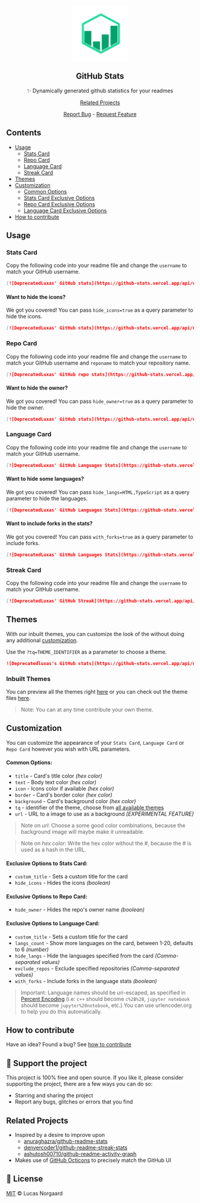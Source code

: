 <p align="center">
 <img width="150px" src="docs/logo.svg" align="center" alt="GitHub Stats" />

 <h2 align="center">GitHub Stats</h2>
 <p align="center">✨ Dynamically generated github statistics for your readmes</p>
 <p align="center"><a href="#related-projects">Related Projects</a></p>
</p>

  <p align="center">
    <a href="https://github.com/deprecatedluxas/github-stats/issues/new/choose">Report Bug</a>
    -
    <a href="https://github.com/deprecatedluxas/github-stats/issues/new/choose">Request Feature</a>
  </p>
  
</p>

## Contents

-   [Usage](#usage)
    -   [Stats Card](#stats-card)
    -   [Repo Card](#repo-card)
    -   [Language Card](#language-card)
    -   [Streak Card](#streak-card)
-   [Themes](#themes)
-   [Customization](#customization)
    -   [Common Options](#common-options)
    -   [Stats Card Exclusive Options](#exclusive-options-to-stats-card)
    -   [Repo Card Exclusive Options](#exclusive-options-to-repo-card)
    -   [Language Card Exclusive Options](#exclusive-options-to-language-card)
-   [How to contribute](#how-to-contribute)

## Usage

### Stats Card

Copy the following code into your readme file and change the `username` to match your GitHub username.

```md
[![DeprecatedLuxas' GitHub stats](https://github-stats.vercel.app/api/user/username)](https://github.com/deprecatedluxas/github-stats)
```

#### Want to hide the icons?

We got you covered! You can pass `hide_icons=true` as a query parameter to hide the icons.

```md
[![DeprecatedLuxas' GitHub stats](https://github-stats.vercel.app/api/user/username?hide_icons=true)](https://github.com/deprecatedluxas/github-stats)
```

### Repo Card

Copy the following code into your readme file and change the `username` to match your GitHub username and `reponame` to match your repository name.

```md
[![DeprecatedLuxas' GitHub repo stats](https://github-stats.vercel.app/api/user/username/repo/reponame)](https://github.com/deprecatedluxas/github-stats)
```

#### Want to hide the owner?

We got you covered! You can pass `hide_owner=true` as a query parameter to hide the owner.

```md
[![DeprecatedLuxas' GitHub stats](https://github-stats.vercel.app/api/user/deprecatedluxas?hide_owner=true)](https://github.com/deprecatedluxas/github-stats)
```

### Language Card

Copy the following code into your readme file and change the `username` to match your GitHub username.

```md
[![DeprecatedLuxas' GitHub Languages Stats](https://github-stats.vercel.app/api/user/username/langs)](https://github.com/deprecatedluxas/github-stats)
```

#### Want to hide some languages?

We got you covered! You can pass `hide_langs=HTML,TypeScript` as a query parameter to hide the languages.

```md
[![DeprecatedLuxas' GitHub Languages Stats](https://github-stats.vercel.app/api/user/username?hide_langs=HTML,TypeScript)](https://github.com/deprecatedluxas/github-stats)
```

#### Want to include forks in the stats?

We got you covered! You can pass `with_forks=true` as a query parameter to include forks.

```md
[![DeprecatedLuxas' GitHub Languages Stats](https://github-stats.vercel.app/api/user/username?with_forks=true)](https://github.com/deprecatedluxas/github-stats)
```

### Streak Card

Copy the following code into your readme file and change the `username` to match your GitHub username.

```md
[![DeprecatedLuxas' GitHub Streak](https://github-stats.vercel.app/api/user/username/streak)](https://github.com/deprecatedluxas/github-stats)
```

## Themes

With our inbuilt themes, you can customize the look of the without doing any additional [customization](#customization).

Use the `?tq=THEME_IDENTIFIER` as a parameter to choose a theme.

```md
![Deprecatedluxas's GitHub stats](https://github-stats.vercel.app/api/user/deprecatedluxas?tq=THEME_DRACULA)
```

### Inbuilt Themes

You can preview all the themes right [here](./themes/README.md) or you can check out the theme files [here](./themes/).

> Note: You can at any time contribute your own theme.

## Customization

You can customize the appearance of your `Stats Card`, `Language Card` or `Repo Card` however you wish with URL parameters.

#### Common Options:

-   `title` - Card's title color _(hex color)_
-   `text` - Body text color _(hex color)_
-   `icon` - Icons color if available _(hex color)_
-   `border` - Card's border color _(hex color)_
-   `background` - Card's background color _(hex color)_
-   `tq` - identifier of the theme, choose from [all available themes](./themes/README.md)
-   `url` - URL to a image to use as a background _[EXPERIMENTAL FEATURE]_

> Note on _url_: Choose a some good color combinations, because the background image will maybe make it unreadable.

> Note on _hex color_: Write the hex color without the #, because the # is used as a hash in the URL.

#### Exclusive Options to Stats Card:

-   `custom_title` - Sets a custom title for the card
-   `hide_icons` - Hides the icons _(boolean)_

#### Exclusive Options to Repo Card:

-   `hide_owner` - Hides the repo's owner name _(boolean)_

#### Exclusive Options to Language Card:

-   `custom_title` - Sets a custom title for the card
-   `langs_count` - Show more languages on the card, between 1-20, defaults to 6 _(number)_
-   `hide_langs` - Hide the languages specified from the card _(Comma-separated values)_
-   `exclude_repos` - Exclude specified repositories _(Comma-separated values)_
-   `with_forks` - Include forks in the language stats _(boolean)_

> Important: Language names should be uri-escaped, as specified in [Percent Encoding](https://en.wikipedia.org/wiki/Percent-encoding) (i.e: `c++` should become `c%2B%2B`, `jupyter notebook` should become `jupyter%20notebook`, etc.) You can use urlencoder.org to help you do this automatically.

## How to contribute

Have an idea? Found a bug? See [how to contribute](CONTRIBUTING.md)

## :purple_heart: Support the project

This project is 100% free and open source. If you like it, please consider supporting the project, there are a few ways you can do so:

-   Starring and sharing the project
-   Report any bugs, glitches or errors that you find

## Related Projects

-   Inspired by a desire to improve upon
    -   [anuraghazra/github-readme-stats](https://github.com/anuraghazra/github-readme-stats)
    -   [denvercoder1/github-readme-streak-stats](https://github.com/DenverCoder1/github-readme-streak-stats)
    -   [ashutosh00710/github-readme-activity-graph](https://github.com/Ashutosh00710/github-readme-activity-graph)
-   Makes use of [GitHub Octicons](https://primer.style/octicons/) to precisely
    match the GitHub UI

## :scroll: License

[MIT](LICENSE) © Lucas Norgaard
